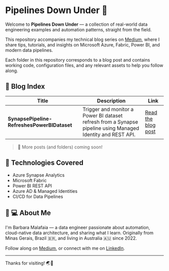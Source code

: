 # Pipelines Down Under 🦘

Welcome to **Pipelines Down Under** — a collection of real-world data engineering examples and automation patterns, straight from the field.

This repository accompanies my technical blog series on [Medium](https://medium.com/@barbaramalafaia), where I share tips, tutorials, and insights on Microsoft Azure, Fabric, Power BI, and modern data pipelines.

Each folder in this repository corresponds to a blog post and contains working code, configuration files, and any relevant assets to help you follow along.

## 📘 Blog Index

| Title | Description | Link |
|-------|-------------|------|
| **SynapsePipeline-RefreshesPowerBIDataset** | Trigger and monitor a Power BI dataset refresh from a Synapse pipeline using Managed Identity and REST API. | [Read the blog post](https://medium.com/@barbaramalafaia/how-to-trigger-a-power-bi-semantic-model-refresh-from-a-synapse-pipeline-...) |

> 🔄 More posts (and folders) coming soon!

## 🔧 Technologies Covered

- Azure Synapse Analytics
- Microsoft Fabric
- Power BI REST API
- Azure AD & Managed Identities
- CI/CD for Data Pipelines

## 👩 💻 About Me

I'm Barbara Malafaia — a data engineer passionate about automation, cloud-native data architecture, and sharing what I learn. Originally from Minas Gerais, Brazil 🇧🇷, and living in Australia 🇦🇺 since 2022.

Follow along on [Medium](https://medium.com/@barbaramalafaia), or connect with me on [LinkedIn](https://www.linkedin.com/in/barbaramalafaia/).

---

Thanks for visiting! 🌏🚀
